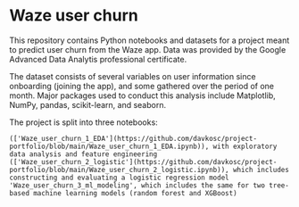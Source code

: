 # Waze user churn

This repository contains Python notebooks and datasets for a project meant to predict user churn from the Waze app. Data was provided by the Google Advanced Data Analytis professional certificate.

The dataset consists of several variables on user information since onboarding (joining the app), and some gathered over the period of one month. Major packages used to conduct this analysis include Matplotlib, NumPy, pandas, scikit-learn, and seaborn. 

The project is split into three notebooks:

    (['Waze_user_churn_1_EDA'](https://github.com/davkosc/project-portfolio/blob/main/Waze_user_churn_1_EDA.ipynb)), with exploratory data analysis and feature engineering
    (['Waze_user_churn_2_logistic'](https://github.com/davkosc/project-portfolio/blob/main/Waze_user_churn_2_logistic.ipynb)), which includes constructing and evaluating a logistic regression model
    'Waze_user_churn_3_ml_modeling', which includes the same for two tree-based machine learning models (random forest and XGBoost)

